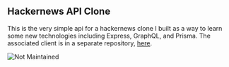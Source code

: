 ## Hackernews API Clone

This is the very simple api for a hackernews clone I built as a way to learn some new technologies including Express, GraphQL, and Prisma. The associated client is in a separate repository, [here](https://github.com/cbarrett3/hackernews-client-clone).

![Not Maintained](https://img.shields.io/badge/status-not%20maintained-red)
